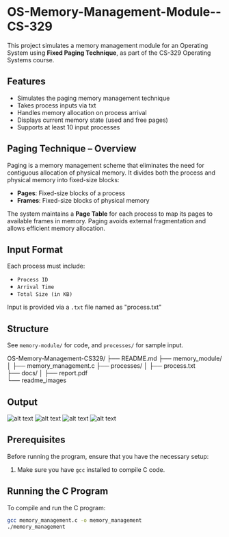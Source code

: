 # OS-Memory-Management-Module--CS-329
This project simulates a memory management module for an Operating System using **Fixed Paging Technique**, as part of the CS-329 Operating Systems course.

## Features

- Simulates the paging memory management technique
- Takes process inputs via txt
- Handles memory allocation on process arrival
- Displays current memory state (used and free pages)
- Supports at least 10 input processes

## Paging Technique – Overview

Paging is a memory management scheme that eliminates the need for contiguous allocation of physical memory. It divides both the process and physical memory into fixed-size blocks:

- **Pages**: Fixed-size blocks of a process
- **Frames**: Fixed-size blocks of physical memory

The system maintains a **Page Table** for each process to map its pages to available frames in memory. Paging avoids external fragmentation and allows efficient memory allocation.

## Input Format

Each process must include:

- `Process ID`
- `Arrival Time`
- `Total Size (in KB)`

Input is provided via a `.txt` file named as "process.txt"

## Structure

See `memory-module/` for code, and `processes/` for sample input.

OS-Memory-Management-CS329/
├── README.md
├── memory_module/
│   ├── memory_management.c
├── processes/
│   ├── process.txt     
├── docs/
│   ├── report.pdf               
└── readme_images   

## Output

![alt text](../readme_images/image1.png)
![alt text](../readme_images/image2.png)
![alt text](../readme_images/image3.png)
![alt text](../readme_images/image4.png)

## Prerequisites

Before running the program, ensure that you have the necessary setup:

1. Make sure you have `gcc` installed to compile C code.

## Running the C Program

To compile and run the C program:

```bash
gcc memory_management.c -o memory_management
./memory_management


